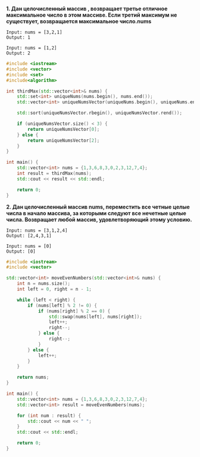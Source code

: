 ****1. Дан целочисленный массив , возвращает третье отличное максимальное число в этом массиве. Если третий максимум не существует, возвращается максимальное число.nums****

```Пример 1:
Input: nums = [3,2,1]
Output: 1
```
```Пример 2:
Input: nums = [1,2]
Output: 2
```

```cpp
#include <iostream>
#include <vector>
#include <set>
#include<algorithm>

int thirdMax(std::vector<int>& nums) {
    std::set<int> uniqueNums(nums.begin(), nums.end());
    std::vector<int> uniqueNumsVector(uniqueNums.begin(), uniqueNums.end());

    std::sort(uniqueNumsVector.rbegin(), uniqueNumsVector.rend());

    if (uniqueNumsVector.size() < 3) {
        return uniqueNumsVector[0];
    } else {
        return uniqueNumsVector[2];
    }
}

int main() {
    std::vector<int> nums = {1,3,6,8,3,0,2,3,12,7,4};
    int result = thirdMax(nums);
    std::cout << result << std::endl;

    return 0;
}
```

****2. Дан целочисленный массив nums, переместить все четные целые числа в начало массива, за которыми следуют все нечетные целые числа.
Возвращает любой массив, удовлетворяющий этому условию.****

```Пример 1:
Input: nums = [3,1,2,4]
Output: [2,4,3,1]
```
```Пример 2:
Input: nums = [0]
Output: [0]
```

```cpp
#include <iostream>
#include <vector>

std::vector<int> moveEvenNumbers(std::vector<int>& nums) {
    int n = nums.size();
    int left = 0, right = n - 1;

    while (left < right) {
        if (nums[left] % 2 != 0) {
            if (nums[right] % 2 == 0) {
                std::swap(nums[left], nums[right]);
                left++;
                right--;
            } else {
                right--;
            }
        } else {
            left++;
        }
    }

    return nums;
}

int main() {
    std::vector<int> nums = {1,3,6,8,3,0,2,3,12,7,4};
    std::vector<int> result = moveEvenNumbers(nums);

    for (int num : result) {
        std::cout << num << " ";
    }
    std::cout << std::endl;

    return 0;
}
```
